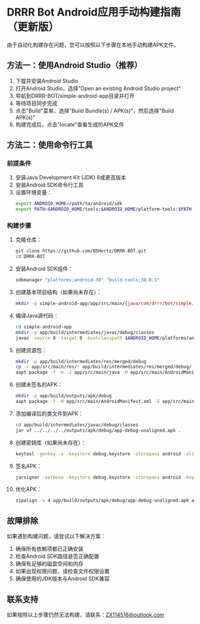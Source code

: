 # DRRR Bot Android应用手动构建指南（更新版）

由于自动化构建存在问题，您可以按照以下步骤在本地手动构建APK文件。

## 方法一：使用Android Studio（推荐）

1. 下载并安装Android Studio
2. 打开Android Studio，选择"Open an existing Android Studio project"
3. 导航到DRRR-BOT/simple-android-app目录并打开
4. 等待项目同步完成
5. 点击"Build"菜单，选择"Build Bundle(s) / APK(s)"，然后选择"Build APK(s)"
6. 构建完成后，点击"locate"查看生成的APK文件

## 方法二：使用命令行工具

### 前提条件

1. 安装Java Development Kit (JDK) 8或更高版本
2. 安装Android SDK命令行工具
3. 设置环境变量：
   ```bash
   export ANDROID_HOME=/path/to/android/sdk
   export PATH=$ANDROID_HOME/tools:$ANDROID_HOME/platform-tools:$PATH
   ```

### 构建步骤

1. 克隆仓库：
   ```bash
   git clone https://github.com/O5Hertz/DRRR-BOT.git
   cd DRRR-BOT
   ```

2. 安装Android SDK组件：
   ```bash
   sdkmanager "platforms;android-30" "build-tools;30.0.3"
   ```

3. 创建基本项目结构（如果尚未存在）：
   ```bash
   mkdir -p simple-android-app/app/src/main/{java/com/drrr/bot/simple,res/values,res/drawable}
   ```

4. 编译Java源代码：
   ```bash
   cd simple-android-app
   mkdir -p app/build/intermediates/javac/debug/classes
   javac -source 8 -target 8 -bootclasspath $ANDROID_HOME/platforms/android-30/android.jar -classpath app/build/intermediates/javac/debug/classes -d app/build/intermediates/javac/debug/classes app/src/main/java/com/drrr/bot/simple/*.java
   ```

5. 创建资源包：
   ```bash
   mkdir -p app/build/intermediates/res/merged/debug
   cp -r app/src/main/res/* app/build/intermediates/res/merged/debug/
   aapt package -f -m -J app/src/main/java -M app/src/main/AndroidManifest.xml -S app/src/main/res -I $ANDROID_HOME/platforms/android-30/android.jar
   ```

6. 创建未签名的APK：
   ```bash
   mkdir -p app/build/outputs/apk/debug
   aapt package -f -M app/src/main/AndroidManifest.xml -S app/src/main/res -I $ANDROID_HOME/platforms/android-30/android.jar -F app/build/outputs/apk/debug/app-debug-unaligned.apk app/build/intermediates/javac/debug/classes
   ```

7. 添加编译后的类文件到APK：
   ```bash
   cd app/build/intermediates/javac/debug/classes
   jar uf ../../../../outputs/apk/debug/app-debug-unaligned.apk .
   ```

8. 创建密钥库（如果尚未存在）：
   ```bash
   keytool -genkey -v -keystore debug.keystore -storepass android -alias androiddebugkey -keypass android -keyalg RSA -keysize 2048 -validity 10000
   ```

9. 签名APK：
   ```bash
   jarsigner -verbose -keystore debug.keystore -storepass android -keypass android -digestalg SHA1 -sigalg MD5withRSA app/build/outputs/apk/debug/app-debug-unaligned.apk androiddebugkey
   ```

10. 优化APK：
    ```bash
    zipalign -v 4 app/build/outputs/apk/debug/app-debug-unaligned.apk app/build/outputs/apk/debug/app-debug.apk
    ```

## 故障排除

如果遇到构建问题，请尝试以下解决方案：

1. 确保所有依赖项都已正确安装
2. 检查Android SDK路径是否正确配置
3. 确保有足够的磁盘空间和内存
4. 如果出现权限问题，请检查文件权限设置
5. 确保使用的JDK版本与Android SDK兼容

## 联系支持

如果按照以上步骤仍然无法构建，请联系：ZX114516@outlook.com